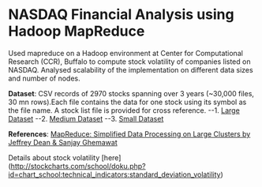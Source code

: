 # NASDAQ Financial Analysis using Hadoop MapReduce

Used mapreduce  on a Hadoop environment at Center for Computational Research (CCR), Buffalo to compute stock volatility of companies listed on NASDAQ. Analysed scalability of the implementation on different data sizes and number of nodes.

**Dataset**: CSV records of 2970 stocks spanning over 3 years (~30,000 files, 30 mn rows).Each file contains the data for one stock using its symbol as the file name. A stock list file is provided for cross reference.
--1. [Large Dataset](https://drive.google.com/open?id=0B5SqMYMuLpXyWFNKWXU1el9zZ0E)
--2. [Medium Dataset](https://drive.google.com/open?id=0B5SqMYMuLpXyS2w4QTFzM1dFZ0k)
--3. [Small Dataset](https://drive.google.com/open?id=0B5SqMYMuLpXybmYxUEJiMWE1Qkk)


**References**: [MapReduce: Simplified Data Processing on Large Clusters by Jeffrey Dean & Sanjay Ghemawat](http://static.googleusercontent.com/media/research.google.com/en//archive/mapreduce-osdi04.pdf)

Details about stock volatility [here] (http://stockcharts.com/school/doku.php?id=chart_school:technical_indicators:standard_deviation_volatility)
